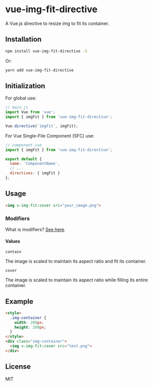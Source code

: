# vue-img-fit-directive
A Vue.js directive to resize img to fit its container.

## Installation

```bash
npm install vue-img-fit-directive -S
```

Or:

```bash
yarn add vue-img-fit-directive
```

## Initialization

For global use:

```javascript
// main.js
import Vue from 'vue';
import { imgFit } from 'vue-img-fit-directive';

Vue.directive('imgFit', imgFit);
```

For Vue Single-File Component (SFC) use:

```javascript
// component.vue
import { imgFit } from 'vue-img-fit-directive';

export default {
  name: 'ComponentName',
  // ...
  directives: { imgFit }
};
```

## Usage

```html
<img v-img-fit:cover src="your_image.png">
```

### Modifiers

What is modifiers? [See here](https://vuejs.org/v2/guide/syntax.html#Modifiers).

#### Values

`contain`

The image is scaled to maintain its aspect ratio and fit its container.

`cover`

The image is scaled to maintain its aspect ratio while filling its entire container.

## Example

```html
<style>
  .img-container {
    width: 200px;
    height: 200px;
  }
</style>
<div class="img-container">
  <img v-img-fit:cover src="test.png">
</div>
```

## License

MIT